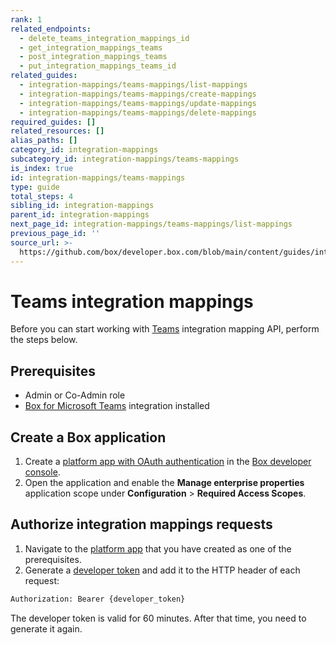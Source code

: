 ```yaml
---
rank: 1
related_endpoints:
  - delete_teams_integration_mappings_id
  - get_integration_mappings_teams
  - post_integration_mappings_teams
  - put_integration_mappings_teams_id
related_guides:
  - integration-mappings/teams-mappings/list-mappings
  - integration-mappings/teams-mappings/create-mappings
  - integration-mappings/teams-mappings/update-mappings
  - integration-mappings/teams-mappings/delete-mappings
required_guides: []
related_resources: []
alias_paths: []
category_id: integration-mappings
subcategory_id: integration-mappings/teams-mappings
is_index: true
id: integration-mappings/teams-mappings
type: guide
total_steps: 4
sibling_id: integration-mappings
parent_id: integration-mappings
next_page_id: integration-mappings/teams-mappings/list-mappings
previous_page_id: ''
source_url: >-
  https://github.com/box/developer.box.com/blob/main/content/guides/integration-mappings/teams-mappings/index.md
---
```

# Teams integration mappings

Before you can start working with [Teams][2] integration mapping API,
perform the steps below.

## Prerequisites

* Admin or Co-Admin role
* [Box for Microsoft Teams][1] integration installed

## Create a Box application

1. Create a [platform app with OAuth authentication][3] in the [Box developer console][4].
2. Open the application and enable the **Manage enterprise properties** application scope under **Configuration** > **Required Access Scopes**.

## Authorize integration mappings requests

1. Navigate to the [platform app][5] that you have created as one of the prerequisites.
2. Generate a [developer token][6] and add it to the HTTP header of each request:

```bash
Authorization: Bearer {developer_token}
```

<Message info>

The developer token is valid for 60 minutes. After that time, you need
to generate it again.

</Message>

[1]: https://support.box.com/hc/en-us/articles/360050737154-Assigning-a-Default-Box-Folder-to-a-Teams-Channel-or-Chat
[2]: https://support.box.com/hc/en-us/articles/360044667034-Introducing-Box-for-Microsoft-Teams
[3]: g://authentication/oauth2/oauth2-setup
[4]: https://app.box.com/developers/console
[5]: g://applications/app-types/platform-apps
[6]: g://authentication/tokens/developer-tokens